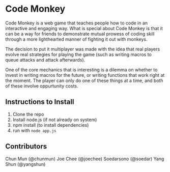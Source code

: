 Code Monkey
===========

Code Monkey is a web game that teaches people how to code in an interactive and engaging way. What is special about Code Monkey is that it can be a way for friends to demonstrate mutual prowess of coding skill through a more lighthearted manner of fighting it out with monkeys. 

The decision to put it multiplayer was made with the idea that real players evolve real strategies for playing the game (such as writing macros to queue attacks and attack afterwards).

One of the core mechanics that is interesting is a dilemma on whether to invest in writing macros for the future, or writing functions that work right at the moment. The player can only do one of these things at a time, and both of these involve oppurtunity costs. 

Instructions to Install
-----------------------

1. Clone the repo
2. Install node.js (if not already on system)
3. npm install (to install dependencies)
4. run with `node app.js` 

Contributors
------------
Chun Mun (@chunmun)
Joe Chee (@joechee)
Soedarsono (@soedar)
Yang Shun (@yangshun)
